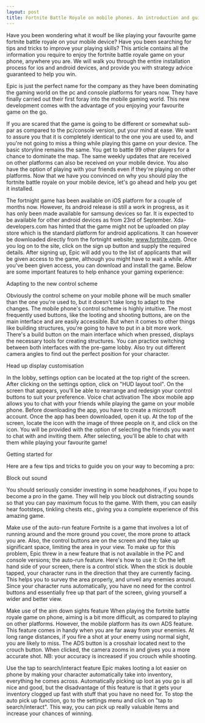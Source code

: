 ```yaml
---
layout: post
title: Fortnite Battle Royale on mobile phones. An introduction and guide.
---
```


Have you been wondering what it woulf be like playing your favourite game fortnite battle royale on your mobile device? Have you been searching for tips and tricks to improve your playing skills?
This article contains all the information you require to enjoy the fortnite battle royale game on your phone, anywhere you are. We will walk you through the entire installation process for ios and android devices, and provide you with strategy advice guaranteed to help you win.


Epic is just the perfect name for the company as they have been dominating the gaming world on the pc and console platforms for years now. They have finally carried out their first foray into the mobile gaming world. This new development comes with the advantage of you enjoying your favourite game on the go.


If you are scared that the game is going to be different or somewhat sub-par as compared to the pc/console version, put your mind at ease. We want to assure you that it is completely identical to the one you are used to, and you're not going to miss a thing while playing this game on your device. The basic storyline remains the same. You get to battle 99 other players for a chance to dominate the map. The same weekly updates that are received on other platforms can also be received on your mobile device. You also have the option of playing with your friends even if they're playing on other platforms. Now that we have you convinced on why you should play the fortnite battle royale on your mobile device, let's go ahead and help you get it installed. 


The fortnight game has been available on iOS platform for a couple of months now. However, its android release is still a work in progress, as it has only been made available for samsung devices so far. It is expected to be available for other android devices as from 23rd of September.
 Xda-developers.com has hinted that the game might not be uploaded on play store which is the standard platform for android applications. It can however be downloaded directly from the fortnight website; www.fortnite.com. Once you log on to the site, click on the sign up button and supply the required details. After signing up, Epic will add you to the list of applicants that will be given access to the game, although you might have to wait a while. After you've been given access, you can download and install the game.
Below are some important features to help enhance your gaming experience:


Adapting to the new control scheme

Obviously the control scheme on your mobile phone will be much smaller than the one you're used to, but it doesn't take long to adapt to the changes. The mobile phone's control scheme is highly intuitive. The most frequently used buttons, like the looting and shooting buttons, are on the main interface and are easily accessible. But when it comes to other things like building structures, you're going to have to put in a bit more work. There's a build button on the main interface which when pressed, displays the necessary tools for creating structures.
You can practice switching between both interfaces with the pre-game lobby. Also try out different camera angles to find out the perfect position for your character.


Head up display customisation

In the lobby, settings option can be located at the top right of the screen. After clicking on the settings option, click on "HUD layout tool". On the screen that appears, you'll be able to rearrange and redesign your control buttons to suit your preference.
Voice chat activation
The xbox mobile app allows you to chat with your friends while playing the game on your mobile phone. 
Before downloading the app, you have to create a microsoft account. Once the app has been downloaded, open it up. At the top of the screen, locate the icon with the image of three people on it, and click on the icon. You will be provided with the option of selecting the friends you want to chat with and inviting them. After selecting, you'll be able to chat with them while playing your favourite game!


Getting started for

Here are a few tips and tricks to guide you on your way to becoming a pro:


Block out sound

You should seriously consider investing in some headphones, if you hope to become a pro in the game. They will help you block out distracting sounds so that you can pay maximum focus to the game. With them, you can easily hear footsteps, tinkling chests etc., giving you a complete experience of this amazing game.


Make use of the auto-run feature
Fortnite is a game that involves a lot of running around and the more ground you cover, the more prone to attack you are. Also, the control buttons are on the screen and they take up significant space, limiting the area in your view. To make up for this problem, Epic threw in a new feature that is not available in the PC and console versions; the auto-run feature. Here's how to use it:
On the left hand side of your screen, there is a control stick. When the stick is double tapped, your character runs in the direction that they are currently facing. This helps you to survey the area properly, and unveil any enemies around. Since your character runs automatically, you have no need for the control buttons and essentially free up that part of the screen, giving yourself a wider and better view.


Make use of the aim down sights feature
When playing the fortnite battle royale game on phone, aiming is a bit more difficult, as compared to playing on other platforms. However, the mobile platform has its own ADS feature.
This feature comes in handy when you are far away from your enemies. At long range distances, if you fire a shot at your enemy using normal sight, you are likely to miss. The ADS button is a crosshair located next to the crouch button. When clicked, the camera zooms in and gives you a more accurate shot. 
NB: your accuracy is increased if you crouch while shooting.


Use the tap to search/interact feature
Epic makes looting a lot easier on phone by making your character automatically take into inventory, everything he comes across.
Automatically picking up loot as you go is all nice and good, but the disadvantage of this feature is that it gets your inventory clogged up fast with stuff that you have no need for. To stop the auto pick up function, go to the settings menu and click on "tap to search/interact". This way, you can pick up really valuable items and increase your chances of winning.
